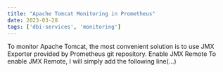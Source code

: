 ```yaml
---
title: "Apache Tomcat Monitoring in Prometheus"
date: 2023-03-28
tags: ['dbi-services', 'monitoring']
---
```

To monitor Apache Tomcat, the most convenient solution is to use JMX Exporter provided by Prometheus git repository. Enable JMX Remote To enable JMX Remote, I will simply add the following line(…)